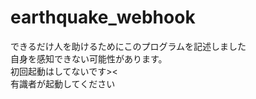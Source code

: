 # earthquake_webhook
できるだけ人を助けるためにこのプログラムを記述しました<br>自身を感知できない可能性があります。<br>初回起動はしてないです><<br>
有識者が起動してください

